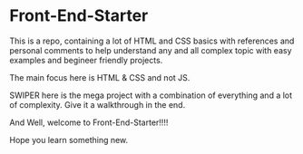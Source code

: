 # Front-End-Starter

This is a repo, containing a lot of HTML and CSS basics with references and personal comments to help understand any and all complex topic with easy examples and begineer friendly projects.

The main focus here is HTML & CSS and not JS.

SWIPER here is the mega project with a combination of everything and a lot of complexity. Give it a walkthrough in the end.

And Well, welcome to Front-End-Starter!!!!

Hope you learn something new.
